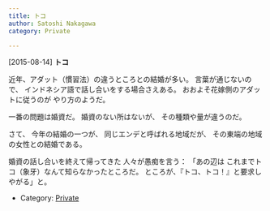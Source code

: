 ```yaml
---
title: トコ
author: Satoshi Nakagawa
category: Private

---
```


[2015-08-14] **トコ** 

 近年、アダット（慣習法）の違うところとの結婚が多い。
言葉が通じないので、
インドネシア語で話し合いをする場合さえある。
おおよそ花嫁側のアダットに従うのが
やり方のようだ。

 一番の問題は婚資だ。
婚資のない所はないが、
その種類や量が違うのだ。

 さて、
今年の結婚の一つが、
同じエンデと呼ばれる地域だが、
その東端の地域の女性との結婚である。

婚資の話し合いを終えて帰ってきた
人々が愚痴を言う：
「あの辺は
これまでトコ（象牙）なんて知らなかったところだ。
ところが、『トコ、トコ！』と要求しやがる」と。

- Category: [Private](https://merapano.github.io/categories.html#Private)

